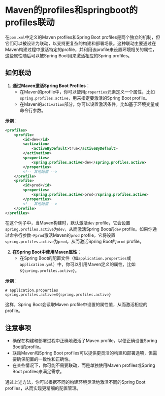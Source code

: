 # Maven的profiles和springboot的profiles联动

在`pom.xml`中定义的Maven profiles和Spring Boot profiles是两个独立的机制，但它们可以被设计为联动，以支持更复杂的构建和部署场景。这种联动主要通过在Maven构建过程中激活特定的profile，并利用该profile来设置环境相关的属性，这些属性随后可以被Spring Boot用来激活相应的Spring profiles。

## 如何联动

1. **通过Maven激活Spring Boot Profiles**：
   - 在Maven的profile中，你可以使用`properties`元素定义一个属性，比如`spring.profiles.active`，用来指定要激活的Spring Boot profile。
   - 在Maven的`activation`部分，你可以设置激活条件，比如基于环境变量或命令行参数。

**示例**：

```xml
<profiles>
    <profile>
        <id>dev</id>
        <activation>
            <activeByDefault>true</activeByDefault>
        </activation>
        <properties>
            <spring.profiles.active>dev</spring.profiles.active>
        </properties>
        <!-- 其他配置 -->
    </profile>
    <profile>
        <id>prod</id>
        <properties>
            <spring.profiles.active>prod</spring.profiles.active>
        </properties>
        <!-- 其他配置 -->
    </profile>
</profiles>
```

在这个例子中，当Maven构建时，默认激活`dev` profile，它会设置`spring.profiles.active`为`dev`，从而激活Spring Boot的`dev` profile。如果你通过命令行参数`-Pprod`激活Maven的`prod` profile，它将设置`spring.profiles.active`为`prod`，从而激活Spring Boot的`prod` profile。

2. **在Spring Boot中使用Maven属性**：
   - 在Spring Boot的配置文件（如`application.properties`或`application.yml`）中，你可以引用Maven定义的属性，比如`${spring.profiles.active}`。

**示例**：

```properties
# application.properties
spring.profiles.active=${spring.profiles.active}
```

这样，Spring Boot会读取Maven profile中设置的属性值，从而激活相应的profile。

## 注意事项

- 确保在构建和部署过程中正确地激活了Maven profile，以便正确设置Spring Boot的profile。
- 联动Maven和Spring Boot profiles可以提供更灵活的构建和部署选项，但需要确保配置的一致性和正确性。
- 在某些情况下，你可能不需要联动，而是单独使用Maven profiles或Spring Boot profiles来满足需求。

通过上述方法，你可以根据不同的构建环境灵活地激活不同的Spring Boot profiles，从而实现更精细的配置管理。